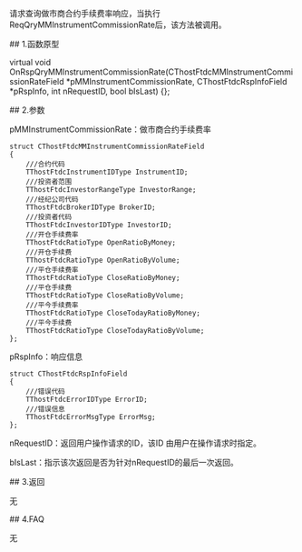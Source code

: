 <p>请求查询做市商合约手续费率响应，当执行ReqQryMMInstrumentCommissionRate后，该方法被调用。</p>
<span class="anchor" id="195255ec-b93c-4e91-bf02-994344965224"></span>
## 1.函数原型
<p>virtual void OnRspQryMMInstrumentCommissionRate(CThostFtdcMMInstrumentCommissionRateField *pMMInstrumentCommissionRate, CThostFtdcRspInfoField *pRspInfo, int nRequestID, bool bIsLast) {};</p>
<span class="anchor" id="323817ba-937f-45b6-90b7-0531b70f21fe"></span>
## 2.参数
<p>pMMInstrumentCommissionRate：做市商合约手续费率</p>
<pre><code>struct CThostFtdcMMInstrumentCommissionRateField
{
    ///合约代码
    TThostFtdcInstrumentIDType InstrumentID;
    ///投资者范围
    TThostFtdcInvestorRangeType InvestorRange;
    ///经纪公司代码
    TThostFtdcBrokerIDType BrokerID;
    ///投资者代码
    TThostFtdcInvestorIDType InvestorID;
    ///开仓手续费率
    TThostFtdcRatioType OpenRatioByMoney;
    ///开仓手续费
    TThostFtdcRatioType OpenRatioByVolume;
    ///平仓手续费率
    TThostFtdcRatioType CloseRatioByMoney;
    ///平仓手续费
    TThostFtdcRatioType CloseRatioByVolume;
    ///平今手续费率
    TThostFtdcRatioType CloseTodayRatioByMoney;
    ///平今手续费
    TThostFtdcRatioType CloseTodayRatioByVolume;
};
</code></pre>
<p>pRspInfo：响应信息</p>
<pre><code>struct CThostFtdcRspInfoField
{
    ///错误代码
    TThostFtdcErrorIDType ErrorID;
    ///错误信息
    TThostFtdcErrorMsgType ErrorMsg;
};
</code></pre>
<p>nRequestID：返回用户操作请求的ID，该ID 由用户在操作请求时指定。</p>
<p>bIsLast：指示该次返回是否为针对nRequestID的最后一次返回。</p>
<span class="anchor" id="7ab0c78f-4766-4037-b7b7-9d8fd4246a82"></span>
## 3.返回
<p>无</p>
<span class="anchor" id="01584815-50d9-479e-b29c-3ec5a783de43"></span>
## 4.FAQ
<p>无</p>
